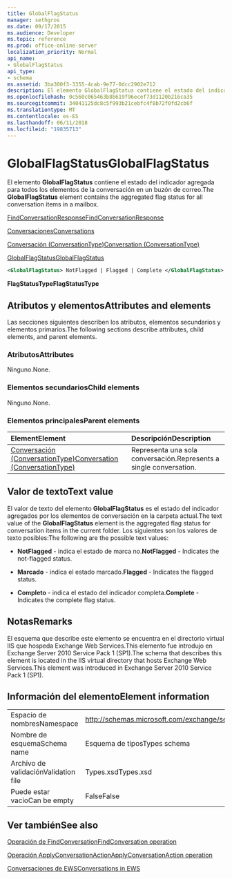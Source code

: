 ```yaml
---
title: GlobalFlagStatus
manager: sethgros
ms.date: 09/17/2015
ms.audience: Developer
ms.topic: reference
ms.prod: office-online-server
localization_priority: Normal
api_name:
- GlobalFlagStatus
api_type:
- schema
ms.assetid: 3ba300f3-3355-4cab-9e77-0dcc2902e712
description: El elemento GlobalFlagStatus contiene el estado del indicador agregada para todos los elementos de la conversación en un buzón de correo.
ms.openlocfilehash: 0c560c065463b8b619f96ecef73d1120b216ca35
ms.sourcegitcommit: 34041125dc8c5f993b21cebfc4f8b72f0fd2cb6f
ms.translationtype: MT
ms.contentlocale: es-ES
ms.lasthandoff: 06/11/2018
ms.locfileid: "19835713"
---
```

# <a name="globalflagstatus"></a><span data-ttu-id="0d1a2-103">GlobalFlagStatus</span><span class="sxs-lookup"><span data-stu-id="0d1a2-103">GlobalFlagStatus</span></span>

<span data-ttu-id="0d1a2-104">El elemento **GlobalFlagStatus** contiene el estado del indicador agregada para todos los elementos de la conversación en un buzón de correo.</span><span class="sxs-lookup"><span data-stu-id="0d1a2-104">The **GlobalFlagStatus** element contains the aggregated flag status for all conversation items in a mailbox.</span></span> 
  
[<span data-ttu-id="0d1a2-105">FindConversationResponse</span><span class="sxs-lookup"><span data-stu-id="0d1a2-105">FindConversationResponse</span></span>](findconversationresponse.md)
  
[<span data-ttu-id="0d1a2-106">Conversaciones</span><span class="sxs-lookup"><span data-stu-id="0d1a2-106">Conversations</span></span>](conversations-ex15websvcsotherref.md)
  
[<span data-ttu-id="0d1a2-107">Conversación (ConversationType)</span><span class="sxs-lookup"><span data-stu-id="0d1a2-107">Conversation (ConversationType)</span></span>](conversation-conversationtype.md)
  
[<span data-ttu-id="0d1a2-108">GlobalFlagStatus</span><span class="sxs-lookup"><span data-stu-id="0d1a2-108">GlobalFlagStatus</span></span>](globalflagstatus.md)
  
```XML
<GlobalFlagStatus> NotFlagged | Flagged | Complete </GlobalFlagStatus>
```

 <span data-ttu-id="0d1a2-109">**FlagStatusType**</span><span class="sxs-lookup"><span data-stu-id="0d1a2-109">**FlagStatusType**</span></span>
## <a name="attributes-and-elements"></a><span data-ttu-id="0d1a2-110">Atributos y elementos</span><span class="sxs-lookup"><span data-stu-id="0d1a2-110">Attributes and elements</span></span>

<span data-ttu-id="0d1a2-111">Las secciones siguientes describen los atributos, elementos secundarios y elementos primarios.</span><span class="sxs-lookup"><span data-stu-id="0d1a2-111">The following sections describe attributes, child elements, and parent elements.</span></span>
  
### <a name="attributes"></a><span data-ttu-id="0d1a2-112">Atributos</span><span class="sxs-lookup"><span data-stu-id="0d1a2-112">Attributes</span></span>

<span data-ttu-id="0d1a2-113">Ninguno.</span><span class="sxs-lookup"><span data-stu-id="0d1a2-113">None.</span></span>
  
### <a name="child-elements"></a><span data-ttu-id="0d1a2-114">Elementos secundarios</span><span class="sxs-lookup"><span data-stu-id="0d1a2-114">Child elements</span></span>

<span data-ttu-id="0d1a2-115">Ninguno.</span><span class="sxs-lookup"><span data-stu-id="0d1a2-115">None.</span></span>
  
### <a name="parent-elements"></a><span data-ttu-id="0d1a2-116">Elementos principales</span><span class="sxs-lookup"><span data-stu-id="0d1a2-116">Parent elements</span></span>

|<span data-ttu-id="0d1a2-117">**Element**</span><span class="sxs-lookup"><span data-stu-id="0d1a2-117">**Element**</span></span>|<span data-ttu-id="0d1a2-118">**Descripción**</span><span class="sxs-lookup"><span data-stu-id="0d1a2-118">**Description**</span></span>|
|:-----|:-----|
|[<span data-ttu-id="0d1a2-119">Conversación (ConversationType)</span><span class="sxs-lookup"><span data-stu-id="0d1a2-119">Conversation (ConversationType)</span></span>](conversation-conversationtype.md) <br/> |<span data-ttu-id="0d1a2-120">Representa una sola conversación.</span><span class="sxs-lookup"><span data-stu-id="0d1a2-120">Represents a single conversation.</span></span>  <br/> |
   
## <a name="text-value"></a><span data-ttu-id="0d1a2-121">Valor de texto</span><span class="sxs-lookup"><span data-stu-id="0d1a2-121">Text value</span></span>

<span data-ttu-id="0d1a2-122">El valor de texto del elemento **GlobalFlagStatus** es el estado del indicador agregados por los elementos de conversación en la carpeta actual.</span><span class="sxs-lookup"><span data-stu-id="0d1a2-122">The text value of the **GlobalFlagStatus** element is the aggregated flag status for conversation items in the current folder.</span></span> <span data-ttu-id="0d1a2-123">Los siguientes son los valores de texto posibles:</span><span class="sxs-lookup"><span data-stu-id="0d1a2-123">The following are the possible text values:</span></span> 
  
- <span data-ttu-id="0d1a2-124">**NotFlagged** - indica el estado de marca no.</span><span class="sxs-lookup"><span data-stu-id="0d1a2-124">**NotFlagged** - Indicates the not-flagged status.</span></span> 
    
- <span data-ttu-id="0d1a2-125">**Marcado** - indica el estado marcado.</span><span class="sxs-lookup"><span data-stu-id="0d1a2-125">**Flagged** - Indicates the flagged status.</span></span> 
    
- <span data-ttu-id="0d1a2-126">**Completo** - indica el estado del indicador completa.</span><span class="sxs-lookup"><span data-stu-id="0d1a2-126">**Complete** - Indicates the complete flag status.</span></span> 
    
## <a name="remarks"></a><span data-ttu-id="0d1a2-127">Notas</span><span class="sxs-lookup"><span data-stu-id="0d1a2-127">Remarks</span></span>

<span data-ttu-id="0d1a2-128">El esquema que describe este elemento se encuentra en el directorio virtual IIS que hospeda Exchange Web Services.This elemento fue introdujo en Exchange Server 2010 Service Pack 1 (SP1).</span><span class="sxs-lookup"><span data-stu-id="0d1a2-128">The schema that describes this element is located in the IIS virtual directory that hosts Exchange Web Services.This element was introduced in Exchange Server 2010 Service Pack 1 (SP1).</span></span>
  
## <a name="element-information"></a><span data-ttu-id="0d1a2-129">Información del elemento</span><span class="sxs-lookup"><span data-stu-id="0d1a2-129">Element information</span></span>

|||
|:-----|:-----|
|<span data-ttu-id="0d1a2-130">Espacio de nombres</span><span class="sxs-lookup"><span data-stu-id="0d1a2-130">Namespace</span></span>  <br/> |http://schemas.microsoft.com/exchange/services/2006/types  <br/> |
|<span data-ttu-id="0d1a2-131">Nombre de esquema</span><span class="sxs-lookup"><span data-stu-id="0d1a2-131">Schema name</span></span>  <br/> |<span data-ttu-id="0d1a2-132">Esquema de tipos</span><span class="sxs-lookup"><span data-stu-id="0d1a2-132">Types schema</span></span>  <br/> |
|<span data-ttu-id="0d1a2-133">Archivo de validación</span><span class="sxs-lookup"><span data-stu-id="0d1a2-133">Validation file</span></span>  <br/> |<span data-ttu-id="0d1a2-134">Types.xsd</span><span class="sxs-lookup"><span data-stu-id="0d1a2-134">Types.xsd</span></span>  <br/> |
|<span data-ttu-id="0d1a2-135">Puede estar vacío</span><span class="sxs-lookup"><span data-stu-id="0d1a2-135">Can be empty</span></span>  <br/> |<span data-ttu-id="0d1a2-136">False</span><span class="sxs-lookup"><span data-stu-id="0d1a2-136">False</span></span>  <br/> |
   
## <a name="see-also"></a><span data-ttu-id="0d1a2-137">Ver también</span><span class="sxs-lookup"><span data-stu-id="0d1a2-137">See also</span></span>



[<span data-ttu-id="0d1a2-138">Operación de FindConversation</span><span class="sxs-lookup"><span data-stu-id="0d1a2-138">FindConversation operation</span></span>](findconversation-operation.md)
  
[<span data-ttu-id="0d1a2-139">Operación ApplyConversationAction</span><span class="sxs-lookup"><span data-stu-id="0d1a2-139">ApplyConversationAction operation</span></span>](applyconversationaction-operation.md)


[<span data-ttu-id="0d1a2-140">Conversaciones de EWS</span><span class="sxs-lookup"><span data-stu-id="0d1a2-140">Conversations in EWS</span></span>](http://msdn.microsoft.com/library/91e64629-db6c-4c94-9dcb-d386232e8467%28Office.15%29.aspx)

